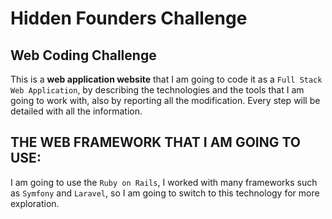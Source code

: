 # Hidden Founders Challenge
## Web Coding Challenge
This is a **web application website** that I am going to code it as a `Full Stack Web Application`, by describing the technologies and the tools that I am going to work with, also by reporting all the modification. Every step will be detailed with all the information.

## THE WEB FRAMEWORK THAT I AM GOING TO USE:
I am going to use the `Ruby on Rails`, I worked with many frameworks such as `Symfony` and `Laravel`, so I am going to switch to this technology for more exploration.

